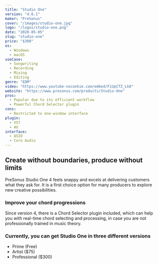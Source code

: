 ```yaml
---
title: "Studio One"
version: "4.6.1"
maker: "PreSonus"
cover: "/images/studio-one.jpg"
logo: "/logos/studio-one.png"
date: "2020-05-05"
slug: "studio-one"
price: "$300"
os:
  - Windows
  - macOS
useCase:
  - Songwriting
  - Recording
  - Mixing
  - Editing
genre: "EDM"
video: "https://www.youtube-nocookie.com/embed/FiUpCTZ_Lk8"
website: "https://www.presonus.com/products/Studio-One"
pros:
  - Popular due to its efficient workflow
  - Powerful Chord Selector plugin
cons:
  - Restricted to one-window interface
plugin:
  - VST
  - AU
interface:
  - ASIO
  - Core Audio
---
```


## Create without boundaries, produce without limits

PreSonus Studio One 4 feels snappy and excels at delivering customers what they ask for. It is a first choice option for many producers to explore new creative possibilities.

### Improve your chord progressions

Since version 4, there is a Chord Selector plugin included, which can help you with real-time chord selecting and processing, in case you are not professionally trained in music theory.

### Currently, you can get Studio One in three different versions

- Prime (Free)
- Artist (\$75)
- Professional (\$300)
